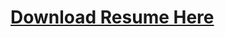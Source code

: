 # [Download Resume Here](https://drive.google.com/file/d/1ihYabBlXP0KXMpBXqFHtPL3Se1DTAVdx/view?usp=sharing)